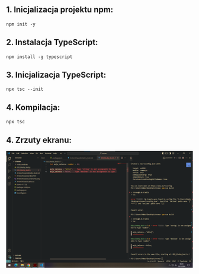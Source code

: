 ## 1. Inicjalizacja projektu npm:
```
npm init -y
```

## 2. Instalacja TypeScript:
```
npm install -g typescript
```

## 3. Inicjalizacja TypeScript:
```
npx tsc --init
```

## 4. Kompilacja:
```
npx tsc
```

## 4. Zrzuty ekranu:
![](Antoni.Piasecki.screenshot123.png)